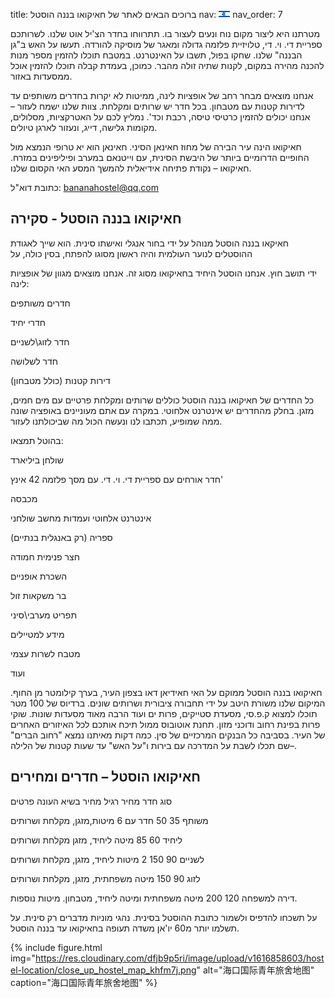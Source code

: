 
title: ברוכים הבאים לאתר של חאיקואו בננה הוסטל
nav: <img src="assets/images/he.bmp" alt="HE" >
nav_order: 7

מטרתנו היא ליצור מקום נוח ונעים לעצור בו. תתרווחו בחדר הצ'יל אוט שלנו. לשרותכם ספריית די. וי. די, טלויזיית פלזמה גדולה ומאגר של מוסיקה להורדה. תעשו על האש ב"גן הבננה" שלנו. שחקו בפול, תשבו על האינטרנט. במטבח תוכלו להזמין מספר מנות להכנה מהירה במקום, לקנות שתיה זולה מהבר. כמוכן, בעמדת קבלה תוכלו להזמין אוכל ממסעדות באזור.

אנחנו מוצאים מבחר רחב של אופציות לינה, ממיטות לא יקרות בחדרים משותפים עד לדירות קטנות עם מטבחון. בכל חדר יש שרותים ומקלחת. צוות שלנו ישמח לעזור – אנחנו יכולים להזמין כרטיסי טיסה, רכבת וכד'. נמליץ לכם על האטרקציות, מסלולים, מקומות גלישה, דייג, ונעזור לארגן טיולים. 


חאיקואו הינה עיר הבירה של מחוז חאינאן הסיני. חאינאן הוא יא טרופי הנמצא מול החופיים הדרומיים ביותר של היבשת הסינית, עם וייטנאם במערב ופיליפינים במזרח. חאיקואו – נקודת פתיחה אידיאלית להמשך המסע האי הקסום שלנו.

כתובת דוא"ל: bananahostel@qq.com

 
## חאיקואו בננה הוסטל - סקירה


חאיקאו בננה הוסטל מנוהל על ידי בחור אנגלי ואישתו סינית. הוא שייך לאגודת ההוסטלים לנוער העולמית והיה ראשון מסוגו להפתח, בסין כולה, על

ידי תושב חוץ. אנחנו הוסטל היחיד בחאיקואו מסוג זה. אנחנו מוצאים מגוון של אופציות לינה:

 

חדרים משותפים

חדרי יחיד

חדר לזוג\לשניים

חדר לשלושה

דירות קטנות (כולל מטבחון)

 


כל החדרים של חאיקואו בננה הוסטל כוללים שרותים ומקלחת פרטיים עם מים חמים, מזגן. בחלק מהחדרים יש אינטרנט אלחוטי. במקרה עם אתם מעוניינים באופציה שונה ממה שמופיע, תכתבו לנו ונעשה הכול מה שביכולתנו לעזור.

בהוטל תמצאו:

שולחן ביליארד

חדר אורחים עם ספריית די. וי. די. עם מסך פלזמה 42 אינץ'

מכבסה

אינטרנט אלחוטי ועמדות מחשב שולחני

ספריה (רק באנגלית בנתיים)

חצר פנימית חמודה

השכרת אופניים

בר משקאות זול

תפריט מערבי\סיני

מידע למטיילים

מטבח לשרות עצמי

ועוד


חאיקואו בננה הוסטל ממוקם על האי חאידיאן דאו בצפון העיר, בערך קילומטר מן החוף. המיקום שלנו משורת היטב על ידי תחבורה ציבורית ושרותים שונים. ברדיוס של 100 מטר תוכלו למצוא ק.פ.סי, מסעדת סטייקים, פרות ים ועוד הרבה מאוד מסעדות שונות. שוקי פרות בפינת רחוב ודוכני מזון. תחנת אוטובוס ממול תיכח אותכם לכל האיזורים האחרים של העיר. בסביבה כל הבנקים המרכזיים של סין. כמה דקות מאיתנו נמצא "רחוב הברים" –שם תכלו לשבת על המדרכה עם בירות ו"על האש" עד שעות קטנות של הלילה.


## חאיקואו הוסטל – חדרים ומחירים


 

סוג חדר מחיר רגיל מחיר בשיא העונה פרטים

 

משותף 35 50 חדר עם 6 מיטות,מזגן, מקלחת ושרותים

 

ליחיד 60 85 מיטה ליחיד, מזגן מקלחת ושרותים

 

לשניים 90 150 2 מיטות ליחיד, מזגן, מקלחת ושרותים

 

לזוג 90 150 מיטה משפחתית, מזגן, מקלחת ושרותים

 

דירה למשפחה 120 200 מיטה משפחתית ומיטה ליחיד, מטבחון. מיטות נוספות.

 

 

על תשכחו להדפיס ולשמור כתובת ההוסטל בסינית. נהגי מוניות מדברים רק סינית. על תשלמו יותר מ60 יו'אן משדה תעופה בחאיקואו עד בננה הוסטל.

 
{% include figure.html img="https://res.cloudinary.com/dfjb9p5ri/image/upload/v1616858603/hostel-location/close_up_hostel_map_khfm7j.png" alt="海口国际青年旅舍地图" caption="海口国际青年旅舍地图" %}